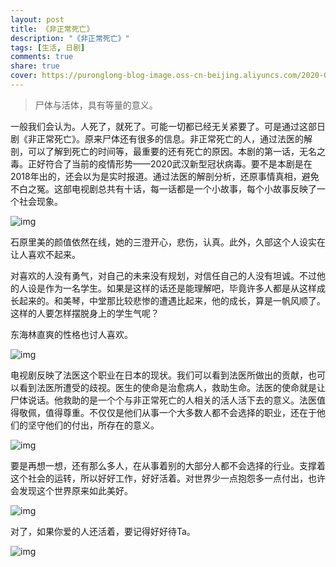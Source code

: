 ```yaml
---
layout: post
title: 《非正常死亡》
description: "《非正常死亡》"
tags: [生活, 日剧]
comments: true
share: true
cover: https://puronglong-blog-image.oss-cn-beijing.aliyuncs.com/2020-02-05-135451.jpg
---
```


> 尸体与活体，具有等量的意义。

<!-- more -->

一般我们会认为。人死了，就死了。可能一切都已经无关紧要了。可是通过这部日剧《非正常死亡》。原来尸体还有很多的信息。非正常死亡的人，通过法医的解剖，可以了解到死亡的时间等，最重要的还有死亡的原因。本剧的第一话，无名之毒。正好符合了当前的疫情形势——2020武汉新型冠状病毒。要不是本剧是在2018年出的，还会以为是实时报道。通过法医的解剖分析，还原事情真相，避免不白之冤。这部电视剧总共有十话，每一话都是一个小故事，每个小故事反映了一个社会现象。

![img](https://puronglong-blog-image.oss-cn-beijing.aliyuncs.com/2020-02-05-143416.jpg)

石原里美的颜值依然在线，她的三澄开心，悲伤，认真。此外，久部这个人设实在让人喜欢不起来。

对喜欢的人没有勇气，对自己的未来没有规划，对信任自己的人没有坦诚。不过他的人设是作为一名学生。如果是这样的话还是能理解吧，毕竟许多人都是从这样成长起来的。和美琴，中堂那比较悲惨的遭遇比起来，他的成长，算是一帆风顺了。这样的人要怎样摆脱身上的学生气呢？

东海林直爽的性格也讨人喜欢。

![img](https://puronglong-blog-image.oss-cn-beijing.aliyuncs.com/2020-02-05-141256.jpg)

电视剧反映了法医这个职业在日本的现状。我们可以看到法医所做出的贡献，也可以看到法医所遭受的歧视。医生的使命是治愈病人，救助生命。法医的使命就是让尸体说话。他救助的是一个个与非正常死亡的人相关的活人活下去的意义。法医值得敬佩，值得尊重。不仅仅是他们从事一个大多数人都不会选择的职业，还在于他们的坚守他们的付出，所存在的意义。

![img](https://puronglong-blog-image.oss-cn-beijing.aliyuncs.com/2020-02-05-141935.jpg)

要是再想一想，还有那么多人，在从事着别的大部分人都不会选择的行业。支撑着这个社会的运转，所以好好工作，好好活着。对世界少一点抱怨多一点付出，也许会发现这个世界原来如此美好。

![img](https://puronglong-blog-image.oss-cn-beijing.aliyuncs.com/2020-02-05-141451.jpg)

对了，如果你爱的人还活着，要记得好好待Ta。

![img](https://puronglong-blog-image.oss-cn-beijing.aliyuncs.com/2020-02-05-143032.jpg)
